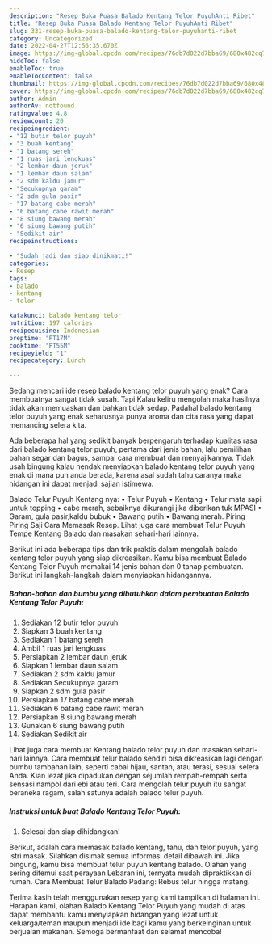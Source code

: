 ```yaml
---
description: "Resep Buka Puasa Balado Kentang Telor PuyuhAnti Ribet"
title: "Resep Buka Puasa Balado Kentang Telor PuyuhAnti Ribet"
slug: 331-resep-buka-puasa-balado-kentang-telor-puyuhanti-ribet
category: Uncategorized
date: 2022-04-27T12:56:35.670Z
image: https://img-global.cpcdn.com/recipes/76db7d022d7bba69/680x482cq70/balado-kentang-telor-puyuh-foto-resep-utama.jpg
hideToc: false
enableToc: true
enableTocContent: false
thumbnail: https://img-global.cpcdn.com/recipes/76db7d022d7bba69/680x482cq70/balado-kentang-telor-puyuh-foto-resep-utama.jpg
cover: https://img-global.cpcdn.com/recipes/76db7d022d7bba69/680x482cq70/balado-kentang-telor-puyuh-foto-resep-utama.jpg
author: Admin
authorAv: notfound
ratingvalue: 4.8
reviewcount: 20
recipeingredient:
- "12 butir telor puyuh"
- "3 buah kentang"
- "1 batang sereh"
- "1 ruas jari lengkuas"
- "2 lembar daun jeruk"
- "1 lembar daun salam"
- "2 sdm kaldu jamur"
- "Secukupnya garam"
- "2 sdm gula pasir"
- "17 batang cabe merah"
- "6 batang cabe rawit merah"
- "8 siung bawang merah"
- "6 siung bawang putih"
- "Sedikit air"
recipeinstructions:

- "Sudah jadi dan siap dinikmati!"
categories:
- Resep
tags:
- balado
- kentang
- telor

katakunci: balado kentang telor 
nutrition: 197 calories
recipecuisine: Indonesian
preptime: "PT17M"
cooktime: "PT55M"
recipeyield: "1"
recipecategory: Lunch

---
```



Sedang mencari ide resep balado kentang telor puyuh yang enak? Cara membuatnya sangat tidak susah. Tapi Kalau keliru mengolah maka hasilnya tidak akan memuaskan dan bahkan tidak sedap. Padahal balado kentang telor puyuh yang enak seharusnya punya aroma dan cita rasa yang dapat memancing selera kita.


Ada beberapa hal yang sedikit banyak berpengaruh terhadap kualitas rasa dari balado kentang telor puyuh, pertama dari jenis bahan, lalu pemilihan bahan segar dan bagus, sampai cara membuat dan menyajikannya. Tidak usah bingung kalau hendak menyiapkan balado kentang telor puyuh yang enak di mana pun anda berada, karena asal sudah tahu caranya maka hidangan ini dapat menjadi sajian istimewa.

Balado Telur Puyuh Kentang nya: • Telur Puyuh • Kentang • Telur mata sapi untuk topping • cabe merah, sebaiknya dikurangi jika diberikan tuk MPASI • Garam, gula pasir,kaldu bubuk • Bawang putih • Bawang merah. Piring Piring Saji Cara Memasak Resep. Lihat juga cara membuat Telur Puyuh Tempe Kentang Balado dan masakan sehari-hari lainnya.


Berikut ini ada beberapa tips dan trik praktis dalam mengolah balado kentang telor puyuh yang siap dikreasikan. Kamu bisa membuat Balado Kentang Telor Puyuh memakai 14 jenis bahan dan 0 tahap pembuatan. Berikut ini langkah-langkah dalam menyiapkan hidangannya.

<!--inarticleads1-->

##### Bahan-bahan dan bumbu yang dibutuhkan dalam pembuatan Balado Kentang Telor Puyuh:

1. Sediakan 12 butir telor puyuh
1. Siapkan 3 buah kentang
1. Sediakan 1 batang sereh
1. Ambil 1 ruas jari lengkuas
1. Persiapkan 2 lembar daun jeruk
1. Siapkan 1 lembar daun salam
1. Sediakan 2 sdm kaldu jamur
1. Sediakan Secukupnya garam
1. Siapkan 2 sdm gula pasir
1. Persiapkan 17 batang cabe merah
1. Sediakan 6 batang cabe rawit merah
1. Persiapkan 8 siung bawang merah
1. Gunakan 6 siung bawang putih
1. Sediakan Sedikit air


Lihat juga cara membuat Kentang balado telor puyuh dan masakan sehari-hari lainnya. Cara membuat telur balado sendiri bisa dikreasikan lagi dengan bumbu tambahan lain, seperti cabai hijau, santan, atau terasi, sesuai selera Anda. Kian lezat jika dipadukan dengan sejumlah rempah-rempah serta sensasi nampol dari ebi atau teri. Cara mengolah telur puyuh itu sangat beraneka ragam, salah satunya adalah balado telur puyuh. 

<!--inarticleads2-->

##### Instruksi untuk buat Balado Kentang Telor Puyuh:


1. Selesai dan siap dihidangkan!

Berikut, adalah cara memasak balado kentang, tahu, dan telor puyuh, yang istri masak. Silahkan disimak semua informasi detail dibawah ini. Jika bingung, kamu bisa membuat telur puyuh kentang balado. Olahan yang sering ditemui saat perayaan Lebaran ini, ternyata mudah dipraktikkan di rumah. Cara Membuat Telur Balado Padang: Rebus telur hingga matang. 

Terima kasih telah menggunakan resep yang kami tampilkan di halaman ini. Harapan kami, olahan Balado Kentang Telor Puyuh yang mudah di atas dapat membantu kamu menyiapkan hidangan yang lezat untuk keluarga/teman maupun menjadi ide bagi kamu yang berkeinginan untuk berjualan makanan. Semoga bermanfaat dan selamat mencoba!
